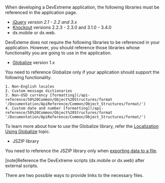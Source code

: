 When developing a DevExtreme application, the following libraries must be referenced in the application page.

- [jQuery](https://jquery.com) *version 2.1 - 2.2 and 3.x*
- [Knockout](https://knockoutjs.com) versions 2.2.3 - 2.3.0 and 3.1.0 - 3.4.0
- dx.mobile or dx.web.

DevExteme does not require the following libraries to be referenced in your application. However, you should reference those libraries whose functionality you are going to use in the application.

- [Globalize](https://github.com/jquery/globalize/releases) version 1.x

 You need to reference Globalize only if your application should support the following functionality.

    1. Non-English locales
    2. Custom message dictionaries
    3. Non-USD currency [formatting](/api-reference/50%20Common/Object%20Structures/format '/Documentation/ApiReference/Common/Object_Structures/format/')
    4. Custom date and number [formatting](/api-reference/50%20Common/Object%20Structures/format '/Documentation/ApiReference/Common/Object_Structures/format/')

 To learn more about how to use the Globalize library, refer the [Localization Using Globalize](/concepts/Common/33%20Localization/05%20Using%20Localization%20Libraries/10%20Using%20Globalize.md '/Documentation/Guide/Common/Localization/#Using_Localization_Libraries/Using_Globalize') topic.

- JSZIP library

 You need to reference the JSZIP library only when [exporting data to a file](/concepts/05%20Widgets/DataGrid/70%20Client-Side%20Exporting '/Documentation/Guide/Widgets/DataGrid/Client-Side_Exporting/').

[note]Reference the DevExtreme scripts (dx.mobile or dx.web) after external scripts.

There are two possible ways to provide links to the necessary files.